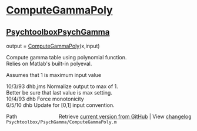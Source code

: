 # [ComputeGammaPoly](ComputeGammaPoly)
## [Psychtoolbox](Psychtoolbox)[PsychGamma](PsychGamma)

output = [ComputeGammaPoly](ComputeGammaPoly)(x,input)  
  
Compute gamma table using polynomial function.  
Relies on Matlab's built-in polyeval.  
  
Assumes that 1 is maximum input value  
  
10/3/93  dhb,jms  Normalize output to max of 1.  
                  Better be sure that last value is max setting.  
10/4/93  dhb      Force monotonicity  
6/5/10   dhb      Update for [0,1] input convention.  




<div class="code_header" style="text-align:right;">
  <span style="float:left;">Path&nbsp;&nbsp;</span> <span class="counter">Retrieve <a href=
  "https://raw.github.com/Psychtoolbox-3/Psychtoolbox-3/beta/Psychtoolbox/PsychGamma/ComputeGammaPoly.m">current version from GitHub</a> | View <a href=
  "https://github.com/Psychtoolbox-3/Psychtoolbox-3/commits/beta/Psychtoolbox/PsychGamma/ComputeGammaPoly.m">changelog</a></span>
</div>
<div class="code">
  <code>Psychtoolbox/PsychGamma/ComputeGammaPoly.m</code>
</div>

